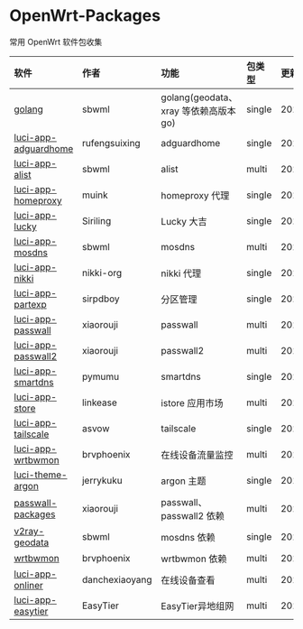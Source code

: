 # OpenWrt-Packages
常用 OpenWrt 软件包收集

|软件|作者|功能|包类型|更新日期|
|:-|:-|:-|:-|:-|
|[golang](https://github.com/sbwml/packages_lang_golang)|sbwml|golang(geodata、xray 等依赖高版本 go)|single|20250606|
|[luci-app-adguardhome](https://github.com/rufengsuixing/luci-app-adguardhome)|rufengsuixing|adguardhome|single|20200113|
|[luci-app-alist](https://github.com/sbwml/luci-app-alist)|sbwml|alist|multi|20250528|
|[luci-app-homeproxy](https://github.com/muink/luci-app-homeproxy)|muink|homeproxy 代理|single|20240830|
|[luci-app-lucky](https://github.com/sirpdboy/luci-app-lucky)|Siriling|Lucky 大吉|single|20250514|
|[luci-app-mosdns](https://github.com/sbwml/luci-app-mosdns)|sbwml|mosdns|multi|20250315|
|[luci-app-nikki](https://github.com/nikkinikki-org/OpenWrt-nikki)|nikki-org|nikki 代理|single|20250603|
|[luci-app-partexp](https://github.com/sirpdboy/luci-app-partexp)|sirpdboy|分区管理|single|20250514|
|[luci-app-passwall](https://github.com/xiaorouji/openwrt-passwall)|xiaorouji|passwall|multi|20250602|
|[luci-app-passwall2](https://github.com/xiaorouji/openwrt-passwall2)|xiaorouji|passwall2|multi|20250514|
|[luci-app-smartdns](https://github.com/pymumu/luci-app-smartdns)|pymumu|smartdns|single|20250220|
|[luci-app-store](https://github.com/linkease/istore)|linkease|istore 应用市场|multi|20250516|
|[luci-app-tailscale](https://github.com/asvow/luci-app-tailscale)|asvow|tailscale|single|20250509|
|[luci-app-wrtbwmon](https://github.com/brvphoenix/luci-app-wrtbwmon)|brvphoenix|在线设备流量监控|multi|20240217|
|[luci-theme-argon](https://github.com/jerrykuku/luci-theme-argon)|jerrykuku|argon 主题|single|20250603|
|[passwall-packages](https://github.com/xiaorouji/openwrt-passwall-packages)|xiaorouji|passwall、passwall2 依赖|multi|20250606|
|[v2ray-geodata](https://github.com/sbwml/v2ray-geodata)|sbwml|mosdns 依赖|single|20250125|
|[wrtbwmon](https://github.com/brvphoenix/wrtbwmon)|brvphoenix|wrtbwmon 依赖|multi|20201201|
|[luci-app-onliner](https://github.com/danchexiaoyang/luci-app-onliner)|danchexiaoyang|在线设备查看|multi|20240630|
|[luci-app-easytier](https://github.com/EasyTier/luci-app-easytier)|EasyTier|EasyTier异地组网|multi|20250606|
